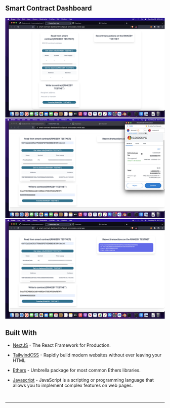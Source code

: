 ## Smart Contract Dashboard

![alt text](./images/demo1.png)
![alt text](./images/demo2.png)
![alt text](./images/demo3.png)

## Built With

- [NextJS](https://nextjs.org/) - The React Framework
  for Production.
- [TailwindCSS](https://tailwindcss.com/) - Rapidly build modern websites without ever leaving your HTML
- [Ethers](https://docs.ethers.io/v5/getting-started/) - Umbrella package for most common Ethers libraries.
- [Javascript](https://javascript.com/) - JavaScript is a scripting or programming language that allows you to implement complex features on web pages.

  <br>

---
